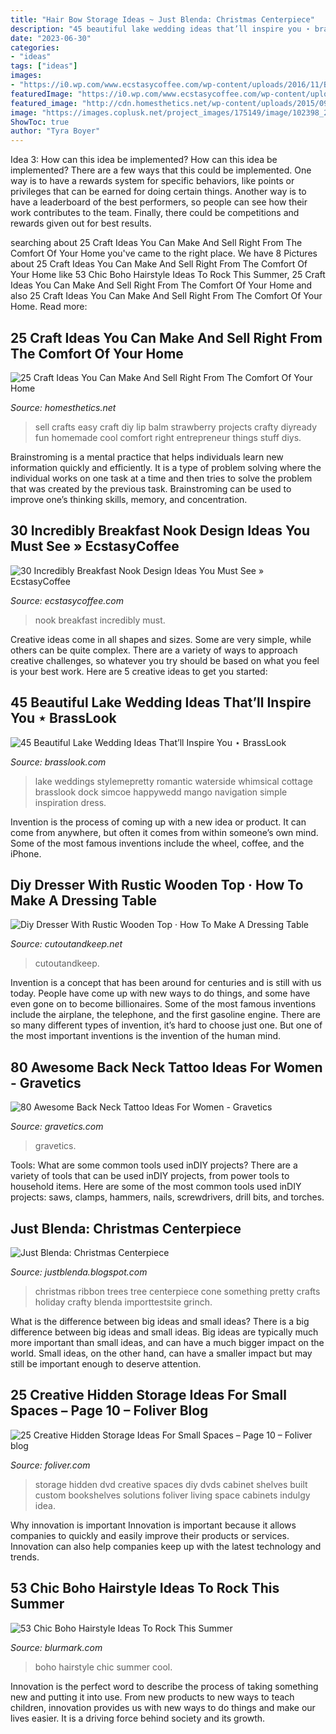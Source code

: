 ```yaml
---
title: "Hair Bow Storage Ideas ~ Just Blenda: Christmas Centerpiece"
description: "45 beautiful lake wedding ideas that’ll inspire you ⋆ brasslook"
date: "2023-06-30"
categories:
- "ideas"
tags: ["ideas"]
images:
- "https://i0.wp.com/www.ecstasycoffee.com/wp-content/uploads/2016/11/Breakfast-Nook-Design-Ideas4.jpg?resize=550%2C733"
featuredImage: "https://i0.wp.com/www.ecstasycoffee.com/wp-content/uploads/2016/11/Breakfast-Nook-Design-Ideas4.jpg?resize=550%2C733"
featured_image: "http://cdn.homesthetics.net/wp-content/uploads/2015/09/26-Craft-Ideas-You-Can-Make-And-Sell-Right-From-The-Comfort-Of-Your-Home-1.jpg"
image: "https://images.coplusk.net/project_images/175149/image/102398_2F2014-06-23-142449-dresser%2B3.jpg"
ShowToc: true
author: "Tyra Boyer"
---
```



Idea 3: How can this idea be implemented?
How can this idea be implemented? 
There are a few ways that this could be implemented. One way is to have a rewards system for specific behaviors, like points or privileges that can be earned for doing certain things. Another way is to have a leaderboard of the best performers, so people can see how their work contributes to the team. Finally, there could be competitions and rewards given out for best results.

	

		
searching about 25 Craft Ideas You Can Make And Sell Right From The Comfort Of Your Home you've came to the right place. We have 8 Pictures about 25 Craft Ideas You Can Make And Sell Right From The Comfort Of Your Home like 53 Chic Boho Hairstyle Ideas To Rock This Summer, 25 Craft Ideas You Can Make And Sell Right From The Comfort Of Your Home and also 25 Craft Ideas You Can Make And Sell Right From The Comfort Of Your Home. Read more:
		
    
## 25 Craft Ideas You Can Make And Sell Right From The Comfort Of Your Home

<img loading=lazy src="http://cdn.homesthetics.net/wp-content/uploads/2015/09/26-Craft-Ideas-You-Can-Make-And-Sell-Right-From-The-Comfort-Of-Your-Home-1.jpg" onerror="this.onerror=null;this.src='https://tse3.mm.bing.net/th?id=OIP.y0grHbYvJowxIzlsOuFsVgHaLw&amp;pid=15.1';" alt="25 Craft Ideas You Can Make And Sell Right From The Comfort Of Your Home">

_Source: homesthetics.net_

>sell crafts easy craft diy lip balm strawberry projects crafty diyready fun homemade cool comfort right entrepreneur things stuff diys. 

	

Brainstroming is a mental practice that helps individuals learn new information quickly and efficiently. It is a type of problem solving where the individual works on one task at a time and then tries to solve the problem that was created by the previous task. Brainstroming can be used to improve one’s thinking skills, memory, and concentration.

    
## 30 Incredibly Breakfast Nook Design Ideas You Must See » EcstasyCoffee

<img loading=lazy src="https://i0.wp.com/www.ecstasycoffee.com/wp-content/uploads/2016/11/Breakfast-Nook-Design-Ideas4.jpg?resize=550%2C733" onerror="this.onerror=null;this.src='https://tse4.mm.bing.net/th?id=OIP.KAVL1RtdoGS_c-4rrCgUWgHaJ3&amp;pid=15.1';" alt="30 Incredibly Breakfast Nook Design Ideas You Must See » EcstasyCoffee">

_Source: ecstasycoffee.com_

>nook breakfast incredibly must. 

	

Creative ideas come in all shapes and sizes. Some are very simple, while others can be quite complex. There are a variety of ways to approach creative challenges, so whatever you try should be based on what you feel is your best work. Here are 5 creative ideas to get you started: 

    
## 45 Beautiful Lake Wedding Ideas That’ll Inspire You ⋆ BrassLook

<img loading=lazy src="https://www.brasslook.com/wp-content/uploads/2018/05/Romantic-lake-wedding-idea-7.jpg" onerror="this.onerror=null;this.src='https://tse1.mm.bing.net/th?id=OIP.qX8QMPpBmrXDLygxz0p1BQHaLH&amp;pid=15.1';" alt="45 Beautiful Lake Wedding Ideas That’ll Inspire You ⋆ BrassLook">

_Source: brasslook.com_

>lake weddings stylemepretty romantic waterside whimsical cottage brasslook dock simcoe happywedd mango navigation simple inspiration dress. 

	

Invention is the process of coming up with a new idea or product. It can come from anywhere, but often it comes from within someone’s own mind. Some of the most famous inventions include the wheel, coffee, and the iPhone.

    
## Diy Dresser With Rustic Wooden Top · How To Make A Dressing Table

<img loading=lazy src="https://images.coplusk.net/project_images/175149/image/102398_2F2014-06-23-142449-dresser%2B3.jpg" onerror="this.onerror=null;this.src='https://tse4.mm.bing.net/th?id=OIP.ZbBFVpAfgYyF4ABaHnIkQwHaLG&amp;pid=15.1';" alt="Diy Dresser With Rustic Wooden Top · How To Make A Dressing Table">

_Source: cutoutandkeep.net_

>cutoutandkeep. 

	

Invention is a concept that has been around for centuries and is still with us today. People have come up with new ways to do things, and some have even gone on to become billionaires. Some of the most famous inventions include the airplane, the telephone, and the first gasoline engine. There are so many different types of invention, it’s hard to choose just one. But one of the most important inventions is the invention of the human mind.

    
## 80 Awesome Back Neck Tattoo Ideas For Women - Gravetics

<img loading=lazy src="https://www.gravetics.com/wp-content/uploads/2016/11/Shooting-Stars-Tattoo-On-Back-Of-Neck.jpg" onerror="this.onerror=null;this.src='https://tse1.mm.bing.net/th?id=OIP.JNUGzMt4MG1KykmZcs1S0gHaKB&amp;pid=15.1';" alt="80 Awesome Back Neck Tattoo Ideas For Women - Gravetics">

_Source: gravetics.com_

>gravetics. 

	

Tools: What are some common tools used inDIY projects?
There are a variety of tools that can be used inDIY projects, from power tools to household items. Here are some of the most common tools used inDIY projects: saws, clamps, hammers, nails, screwdrivers, drill bits, and torches.

    
## Just Blenda: Christmas Centerpiece

<img loading=lazy src="https://4.bp.blogspot.com/_a_4A5HeYiTs/TRTw5-yQ8JI/AAAAAAAAHMk/QpFkAvA_8O4/s1600/DSC02891.JPG" onerror="this.onerror=null;this.src='https://tse2.mm.bing.net/th?id=OIP.4Q5t5pnF0FqmCiSPVw0o6gHaJ4&amp;pid=15.1';" alt="Just Blenda: Christmas Centerpiece">

_Source: justblenda.blogspot.com_

>christmas ribbon trees tree centerpiece cone something pretty crafts holiday crafty blenda importtestsite grinch. 

	

What is the difference between big ideas and small ideas?
There is a big difference between big ideas and small ideas. Big ideas are typically much more important than small ideas, and can have a much bigger impact on the world. Small ideas, on the other hand, can have a smaller impact but may still be important enough to deserve attention.

    
## 25 Creative Hidden Storage Ideas For Small Spaces – Page 10 – Foliver Blog

<img loading=lazy src="http://www.foliver.com/wp-content/uploads/2016/09/10-Custom-Built-DVD-Cabinet.jpg" onerror="this.onerror=null;this.src='https://tse2.mm.bing.net/th?id=OIP.HuSdnhN6fUMx2gfKqIzRqAHaRO&amp;pid=15.1';" alt="25 Creative Hidden Storage Ideas For Small Spaces – Page 10 – Foliver blog">

_Source: foliver.com_

>storage hidden dvd creative spaces diy dvds cabinet shelves built custom bookshelves solutions foliver living space cabinets indulgy idea. 

	

Why innovation is important
Innovation is important because it allows companies to quickly and easily improve their products or services. Innovation can also help companies keep up with the latest technology and trends.

    
## 53 Chic Boho Hairstyle Ideas To Rock This Summer

<img loading=lazy src="https://www.blurmark.com/wp-content/uploads/2017/06/Boho-Wedding-Hairs.jpg" onerror="this.onerror=null;this.src='https://tse1.mm.bing.net/th?id=OIP.6_dHWcgNUpYF8wa7PxzTvAHaJ4&amp;pid=15.1';" alt="53 Chic Boho Hairstyle Ideas To Rock This Summer">

_Source: blurmark.com_

>boho hairstyle chic summer cool. 

	

Innovation is the perfect word to describe the process of taking something new and putting it into use. From new products to new ways to teach children, innovation provides us with new ways to do things and make our lives easier. It is a driving force behind society and its growth.

